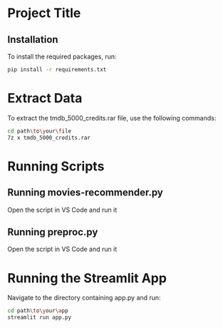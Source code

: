 # Project Title

## Installation

To install the required packages, run:

```bash
pip install -r requirements.txt
```
 
# Extract Data

To extract the tmdb_5000_credits.rar file, use the following commands:
```bash
cd path\to\your\file
7z x tmdb_5000_credits.rar
```
# Running Scripts

## Running movies-recommender.py
Open the script in VS Code and run it

## Running preproc.py
Open the script in VS Code and run it

# Running the Streamlit App

Navigate to the directory containing app.py and run:
```bash
cd path\to\your\app
streamlit run app.py
```


